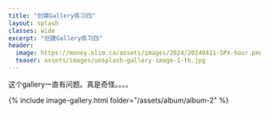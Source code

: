 ```yaml
---
title: "创建Gallery练习四"
layout: splash
classes: wide
excerpt: "创建Gallery练习四"
header:
  image: https://money.olim.ca/assets/images/2024/20240411-SPX-hour.png
  teaser: assets/images/unsplash-gallery-image-1-th.jpg
---
```


这个gallery一直有问题。真是奇怪。。。。

{% include image-gallery.html folder="/assets/album/album-2" %} 



